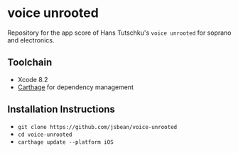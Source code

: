 # voice unrooted
Repository for the app score of Hans Tutschku's `voice unrooted` for soprano and electronics.

## Toolchain
- Xcode 8.2
- [Carthage](https://github.com/Carthage/Carthage) for dependency management

## Installation Instructions
- `git clone https://github.com/jsbean/voice-unrooted`
- `cd voice-unrooted`
- `carthage update --platform iOS`
